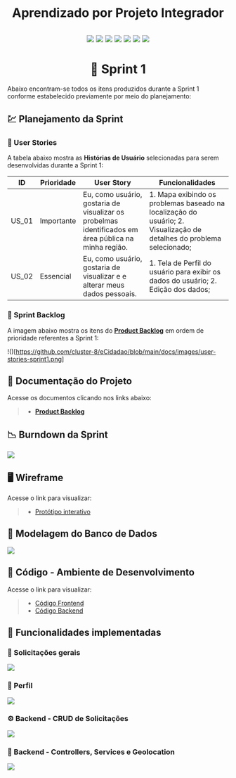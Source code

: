 <h1 align="center"> 
  Aprendizado por Projeto Integrador
</h1>

<h2 align="center"> 
  
![](https://img.shields.io/badge/React_Native-20232A?style=for-the-badge&logo=react&logoColor=61DAFB) ![](https://img.shields.io/badge/Expo-1B1F23?style=for-the-badge&logo=expo&logoColor=white) ![](https://img.shields.io/badge/styled--components-DB7093?style=for-the-badge&logo=styled-components&logoColor=white) ![](https://img.shields.io/badge/Node.js-339933?style=for-the-badge&logo=nodedotjs&logoColor=white) ![](https://img.shields.io/badge/nestjs-E0234E?style=for-the-badge&logo=nestjs&logoColor=white) ![](https://img.shields.io/badge/TypeScript-007ACC?style=for-the-badge&logo=typescript&logoColor=white) ![](https://img.shields.io/badge/MongoDB-4EA94B?style=for-the-badge&logo=mongodb&logoColor=white)  
  
</h2>

<h1 align="center"> 
🏁 Sprint 1 
</h1>

Abaixo encontram-se todos os itens produzidos durante a Sprint 1 conforme estabelecido previamente por meio do planejamento:

## 💹 Planejamento da Sprint

### 👤 User Stories

A tabela abaixo mostra as **Histórias de Usuário** selecionadas para serem desenvolvidas durante a Sprint 1:

| ID    | Prioridade | User Story                                                                                           | Funcionalidades                                                                                                       |
| ----- | ---------- | ---------------------------------------------------------------------------------------------------- | --------------------------------------------------------------------------------------------------------------------- |
| US_01 | Importante | Eu, como usuário, gostaria de visualizar os probelmas identificados em área pública na minha região. | 1. Mapa exibindo os problemas baseado na localização do usuário; 2. Visualização de detalhes do problema selecionado; |
| US_02 | Essencial  | Eu, como usuário, gostaria de visualizar e e alterar meus dados pessoais.                            | 1. Tela de Perfil do usuário para exibir os dados do usuário; 2. Edição dos dados;                                    |

### 📝 Sprint Backlog

A imagem abaixo mostra os itens do [**Product Backlog**](https://github.com/cluster-8/eCidadao/blob/main/docs/Product_Backlog_-_eCidado_-_Cluster_8.pdf) em ordem de prioridade referentes a Sprint 1:

!()[https://github.com/cluster-8/eCidadao/blob/main/docs/images/user-stories-sprint1.png]

## 📂 Documentação do Projeto

Acesse os documentos clicando nos links abaixo:

> - [**Product Backlog**](https://github.com/cluster-8/eCidadao/blob/main/docs/Product_Backlog_-_eCidado_-_Cluster_8.pdf)

## 📉 Burndown da Sprint

![](https://github.com/cluster-8/eCidadao/blob/main/docs/images/burndown-sprint1.png)

## 🖥️ Wireframe

Acesse o link para visualizar:

> - [Protótipo interativo](https://www.figma.com/proto/Z9tFxvXDa5ntOBZ4g77Ubh/Cluster-8-API-5-SEMESTRE?node-id=0%3A1)

## 🎲 Modelagem do Banco de Dados

![](https://github.com/cluster-8/eCidadao/blob/main/docs/images/modelo-de-dados.jpeg)

## 📃 Código - Ambiente de Desenvolvimento

Acesse o link para visualizar:

> - [Código Frontend](https://github.com/cluster-8/eCidadao/tree/development)
> - [Código Backend](https://github.com/cluster-8/eCidadao-api)

## 💫 Funcionalidades implementadas

### 📍 Solicitações gerais

![](https://github.com/cluster-8/eCidadao/blob/main/docs/gifs/requests-screen.gif)

### 👤 Perfil

![](https://github.com/cluster-8/eCidadao/blob/main/docs/gifs/profile-screen.gif)

### ⚙️ Backend - CRUD de Solicitações

![](https://github.com/cluster-8/eCidadao/blob/main/docs/gifs/backend-requests-crud.gif)

### 🔗 Backend - Controllers, Services e Geolocation

![](https://github.com/cluster-8/eCidadao/blob/main/docs/gifs/backend-controllers-services-geolocation.gif)
